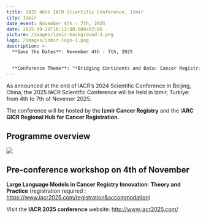 ```yaml
---
title: 2025 46th IACR Scientific Conference, Izmir
city: Izmir
date_event: November 4th - 7th, 2025
date: 2025-09-29T16:13:00.000+02:00
picture: /images/izmir-background-1.png
logo: /images/izmir-logo-1.png
description: >-
  **Save the Dates**: November 4th - 7th, 2025


  **Conference Theme**: "*Bridging Continents and Data: Cancer Registries for Cancer Control*"
---
```

As announced at the end of IACR’s 2024 Scientific Conference in Beijing, China, the 2025 IACR Scientific Conference will be held in Izmir, Turkiye: from 4th to 7th of Novemer 2025.  

The conference will be hosted by the **Izmir Cancer Registry** and the I**ARC GICR Regional Hub for Cancer Registration.**

## **Programme overview**

![](/images/as-of-22-july-2025.png)

## **Pre-conference workshop on 4th of November**

**Large Language Models in Cancer Registry Innovation**: **Theory and Practice** (registration required : <https://www.iacr2025.com/registration&accommodation>) 

Visit the **IACR 2025 conference** website:  <http://www.iacr2025.com/>

